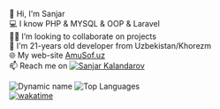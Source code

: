 👋 Hi, I'm Sanjar\
💻 I know PHP & MYSQL & OOP & Laravel \
👨‍💻 I’m looking to collaborate on projects \
💬 I'm 21-years old developer from Uzbekistan/Khorezm \
🌐 My web-site [AmuSof.uz](http://amusoft.uz) \
📫 Reach me on [![Sanjar Kalandarov](https://img.shields.io/badge/SanjarKalandarov-30302f?style=flat&logo=telegram)](https://t.me/backend_phpp) 


![Dynamic name](https://github-readme-stats.vercel.app/api?username=SanjarKalandarov&show_icons=true&theme=radical) 
![Top Languages](https://github-readme-stats.vercel.app/api/top-langs/?username=SanjarKalandarov&layout=compact&theme=radical) \
[![wakatime](https://wakatime.com/badge/user/88ccc10a-612d-4628-b3f2-0ae194b36430.svg)](https://wakatime.com/@88ccc10a-612d-4628-b3f2-0ae194b36430)
